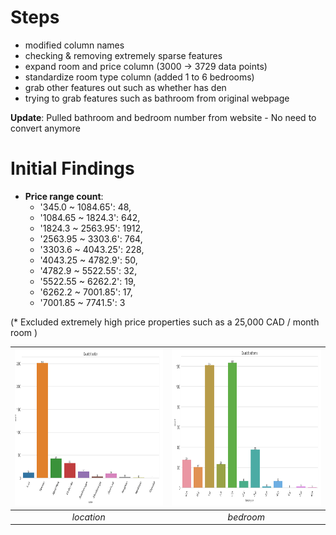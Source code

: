 # Steps

- modified column names
- checking & removing extremely sparse features
- expand room and price column (3000 -> 3729 data points)
- standardize room type column (added 1 to 6 bedrooms)
- grab other features out such as whether has den
- trying to grab features such as bathroom from original webpage

__Update__: Pulled bathroom and bedroom number from website - No need to convert anymore

# Initial Findings

- __Price range count__:
   - '345.0 ~ 1084.65': 48,
   - '1084.65 ~ 1824.3': 642,
   - '1824.3 ~ 2563.95': 1912,
   - '2563.95 ~ 3303.6': 764,
   - '3303.6 ~ 4043.25': 228,
   - '4043.25 ~ 4782.9': 50,
   - '4782.9 ~ 5522.55': 32,
   - '5522.55 ~ 6262.2': 19,
   - '6262.2 ~ 7001.85': 17,
   - '7001.85 ~ 7741.5': 3

(* Excluded extremely high price properties such as a 25,000 CAD / month room )

| <img src="https://github.com/JJtheNOOB/Rental_price/blob/master/Data%20Preprocessing/location.png" width="400" height="250"> | <img src="https://github.com/JJtheNOOB/Rental_price/blob/master/Data%20Preprocessing/bedroom.png" width="400" height="250"> |
|:--:| :--:|
| *location* | *bedroom* |
